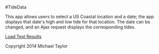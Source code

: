 #TideData

This app allows users to select a US Coastal location and a date; the app displays that date's high and low tide for that location.  The date can be changed, and an Ajax request displays the corresponding tides.


[Load Test Results](http://loadimpact.com/test/view/1600901)


Copyright 2014 Michael Taylor
